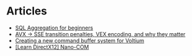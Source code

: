 # Articles

* [SQL Aggregation for beginners](SqlAggregation.md)
* [AVX -> SSE transition penalties, VEX encoding, and why they matter](VexTransitionPenalties.md)
* [Creating a new command buffer system for Voltium](command_buffer.md)
* [[Learn DirectX12] Nano-COM](learn-dx12/Nano-COM.md)
